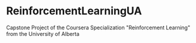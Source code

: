 # ReinforcementLearningUA
Capstone Project of the Coursera Specialization "Reinforcement Learning" from the University of Alberta
